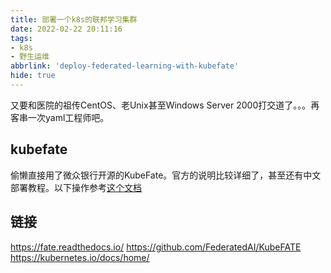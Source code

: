 ```yaml
---
title: 部署一个k8s的联邦学习集群
date: 2022-02-22 20:11:16
tags:
- k8s
- 野生运维
abbrlink: 'deploy-federated-learning-with-kubefate'
hide: true
---
```

又要和医院的祖传CentOS、老Unix甚至Windows Server 2000打交道了。。。再客串一次yaml工程师吧。
<!-- more -->

## kubefate

偷懒直接用了微众银行开源的KubeFate。官方的说明比较详细了，甚至还有中文部署教程。以下操作参考[这个文档](https://fate.readthedocs.io/en/develop/_build_temp/cluster-deploy/doc/Fate_cluster_install_guide_ansible.html)

## 链接

https://fate.readthedocs.io/
https://github.com/FederatedAI/KubeFATE
https://kubernetes.io/docs/home/